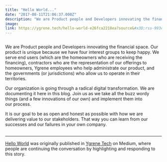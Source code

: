 ```yaml
---
title: "Hello World..."
date: "2017-08-11T21:06:37.000Z"
description: "We are Product people and Developers innovating the financial space. Our product is unique because we have four interest groups to keep happy. We..."
image: 
link: https://ygrene.tech/hello-world-e26fca2218ea?source&#x3D;rss-993e52e8750e------2
---
```

<figure><img alt="" src="https://cdn-images-1.medium.com/max/1024/1*o3lK8UgHyY4_sV5-M4nOwg.jpeg" /></figure><p>We are Product people and Developers innovating the financial space. Our product is unique because we have four interest groups to keep happy. We serve end users (which are the homeowners who are receiving the financing), contractors who are the representation of our offerings to homeowners, Ygrene employees who help administrate our product, and the governments (or jurisdictions) who allow us to operate in their territories.</p><p>Our organization is going through a radical digital transformation. We are documenting it here in this blog. Join us as we take all the buzz wordy things (and a few innovations of our own) and implement them into our process.</p><p>It is our goal to be as open and honest as possible with how we are delivering value to our stakeholders. That way you can learn from our successes and our failures in your own company.</p><img src="https://medium.com/_/stat?event=post.clientViewed&referrerSource=full_rss&postId=e26fca2218ea" width="1" height="1"><hr><p><a href="https://ygrene.tech/hello-world-e26fca2218ea">Hello World</a> was originally published in <a href="https://ygrene.tech">Ygrene Tech</a> on Medium, where people are continuing the conversation by highlighting and responding to this story.</p>